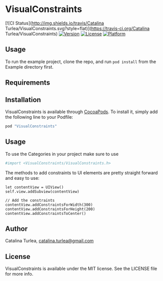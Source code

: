 # VisualConstraints

[![CI Status](http://img.shields.io/travis/Catalina Turlea/VisualConstraints.svg?style=flat)](https://travis-ci.org/Catalina Turlea/VisualConstraints)
[![Version](https://img.shields.io/cocoapods/v/VisualConstraints.svg?style=flat)](http://cocoadocs.org/docsets/VisualConstraints)
[![License](https://img.shields.io/cocoapods/l/VisualConstraints.svg?style=flat)](http://cocoadocs.org/docsets/VisualConstraints)
[![Platform](https://img.shields.io/cocoapods/p/VisualConstraints.svg?style=flat)](http://cocoadocs.org/docsets/VisualConstraints)

## Usage

To run the example project, clone the repo, and run `pod install` from the Example directory first.

## Requirements

## Installation

VisualConstraints is available through [CocoaPods](http://cocoapods.org). To install
it, simply add the following line to your Podfile:

```ruby
pod "VisualConstraints"
```

## Usage

To use the Categories in your project make sure to use 

```ruby
#import <VisualConstraints/VisualConstraints.h>
```

The methods to add constraints to UI elements are pretty straight forward and easy to use:

```
let contentView = UIView()
self.view.addSubview(contentView)

// Add the constraints
contentView.addConstraintsForWidth(300)
contentView.addConstraintsForHeight(200)
contentView.addConstraintsToCenter() 
```

## Author

Catalina Turlea, catalina.turlea@gmail.com

## License

VisualConstraints is available under the MIT license. See the LICENSE file for more info.

